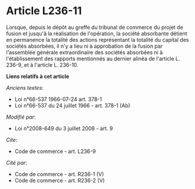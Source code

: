 # Article L236-11

Lorsque, depuis le dépôt au greffe du tribunal de commerce du projet de fusion et jusqu'à la réalisation de l'opération, la
société absorbante détient en permanence la totalité des actions représentant la totalité du capital des sociétés absorbées,
il n'y a lieu ni à approbation de la fusion par l'assemblée générale extraordinaire des sociétés absorbées ni à
l'établissement des rapports mentionnés au dernier alinéa de l'article L. 236-9, et à l'article L. 236-10.

**Liens relatifs à cet article**

_Anciens textes_:

  - Loi n°66-537 1966-07-24 art. 378-1
  - Loi n°66-537 du 24 juillet 1966 - art. 378-1 (Ab)

_Modifié par_:

  - Loi n°2008-649 du 3 juillet 2008 - art. 9

_Cite_:

  - Code de commerce - art. L236-9

_Cité par_:

  - Code de commerce - art. R236-1 (V)
  - Code de commerce - art. R236-2 (V)
